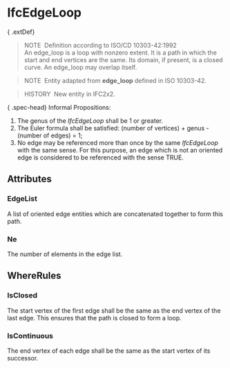 # IfcEdgeLoop

{ .extDef}
> NOTE&nbsp; Definition according to ISO/CD 10303-42:1992  
> An edge_loop is a loop with nonzero extent. It is a path in which the start and end vertices are the same. Its domain, if present, is a closed curve. An edge_loop may overlap itself.

> NOTE&nbsp; Entity adapted from **edge_loop** defined in ISO 10303-42.

> HISTORY&nbsp; New entity in IFC2x2.

{ .spec-head}
Informal Propositions:

1. The genus of the _IfcEdgeLoop_ shall be 1 or greater.
2. The Euler formula shall be satisfied:  (number of vertices) + genus - (number of edges) = 1;
3. No edge may be referenced more than once by the same _IfcEdgeLoop_ with the same sense. For this purpose, an edge which is not an oriented edge is considered to be referenced with the sense TRUE.

## Attributes

### EdgeList
A list of oriented edge entities which are concatenated together to form this path.

### Ne
The number of elements in the edge list.

## WhereRules

### IsClosed
The start vertex of the first edge shall be the same as the end vertex of the last edge. This ensures that the path is closed to form a loop.

### IsContinuous
The end vertex of each edge shall be the same as the start vertex of its successor.
